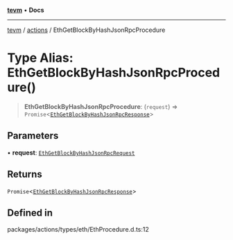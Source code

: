 [**tevm**](../../README.md) • **Docs**

***

[tevm](../../modules.md) / [actions](../README.md) / EthGetBlockByHashJsonRpcProcedure

# Type Alias: EthGetBlockByHashJsonRpcProcedure()

> **EthGetBlockByHashJsonRpcProcedure**: (`request`) => `Promise`\<[`EthGetBlockByHashJsonRpcResponse`](EthGetBlockByHashJsonRpcResponse.md)\>

## Parameters

• **request**: [`EthGetBlockByHashJsonRpcRequest`](EthGetBlockByHashJsonRpcRequest.md)

## Returns

`Promise`\<[`EthGetBlockByHashJsonRpcResponse`](EthGetBlockByHashJsonRpcResponse.md)\>

## Defined in

packages/actions/types/eth/EthProcedure.d.ts:12
